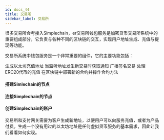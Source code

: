 ```yaml
---
id: docs_44
title: 交易所
sidebar_label: 交易所
---
```


很多交易所会考接入Simplechain，er交易所钱包服务是加密货币交易所系统中的重要组成部分，它负责与各种不同的区块链的交互，实现用户地址生成、充值与提现等功能。

交易所系统中钱包服务是一个非常重要的组件，它的主要功能包括：

生成以太坊充值地址
当监听地址发生新交易时获取通知
广播签名交易
处理ERC20代币的充值
在区块链中部署新的合约并操作合约方法

#### 搭建Simlechain的节点


#### 连接Simplechain的节点


#### 创建Simplechain的账户

交易所和支付网关需要为客户生成新地址，以便用户可以向服务充值，或者为产品付费。生成一个没有用过的以太坊地址是任何虚拟货币服务的基本需求，因此让我们看看如何实现。






